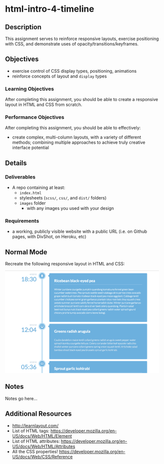 # html-intro-4-timeline

## Description

This assignment serves to reinforce responsive layouts, exercise positioning with CSS, and demonstrate uses of opacity/transitions/keyframes.

## Objectives

- exercise control of CSS display types, positioning, animations
- reinforce concepts of layout and `display` types

### Learning Objectives

After completing this assignment, you should be able to create a responsive layout in HTML and CSS from scratch.

### Performance Objectives

After completing this assignment, you should be able to effectively:

- create complex, multi-column layouts, with a variety of different methods; combining multiple approaches to achieve truly creative interface potential

## Details

### Deliverables

* A repo containing at least:
    - `index.html`
    - stylesheets (`scss/`, `css/`, and `dist/` folders)
    - `images` folder
        - with any images you used with your design

### Requirements

- a working, publicly visible website with a public URL (i.e. on Github pages, with DivShot, on Heroku, etc)

## Normal Mode

Recreate the following responsive layout in HTML and CSS:

![](./timeline.gif)

## Notes

Notes go here...

## Additional Resources

- http://learnlayout.com/
- List of HTML tags: https://developer.mozilla.org/en-US/docs/Web/HTML/Element
- List of HTML attributes: https://developer.mozilla.org/en-US/docs/Web/HTML/Attributes
- All the CSS properties! https://developer.mozilla.org/en-US/docs/Web/CSS/Reference
